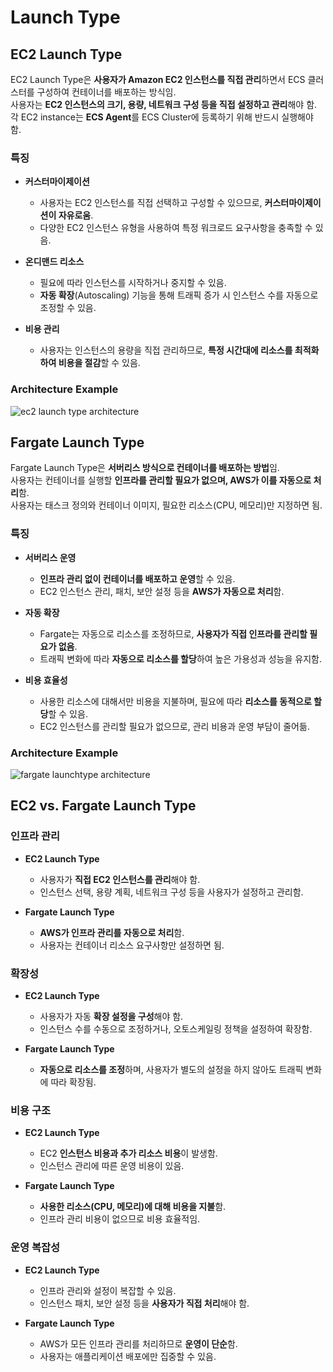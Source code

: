 # Launch Type

## EC2 Launch Type

EC2 Launch Type은 **사용자가 Amazon EC2 인스턴스를 직접 관리**하면서 ECS 클러스터를 구성하여 컨테이너를 배포하는 방식임.   
사용자는 **EC2 인스턴스의 크기, 용량, 네트워크 구성 등을 직접 설정하고 관리**해야 함.  
각 EC2 instance는 **ECS Agent**를 ECS Cluster에 등록하기 위해 반드시 실행해야 함.

### 특징

* **커스터마이제이션**

    * 사용자는 EC2 인스턴스를 직접 선택하고 구성할 수 있으므로, **커스터마이제이션이 자유로움**.  
    * 다양한 EC2 인스턴스 유형을 사용하여 특정 워크로드 요구사항을 충족할 수 있음.

* **온디맨드 리소스**

    * 필요에 따라 인스턴스를 시작하거나 중지할 수 있음.
    * **자동 확장**(Autoscaling) 기능을 통해 트래픽 증가 시 인스턴스 수를 자동으로 조정할 수 있음.

* **비용 관리**

    * 사용자는 인스턴스의 용량을 직접 관리하므로, **특정 시간대에 리소스를 최적화하여 비용을 절감**할 수 있음.

### Architecture Example

![ec2 launch type architecture](https://github.com/LeeWooJung/AWS-SAA-C03/assets/31682438/503fb74e-3f7f-4bad-8ff5-b9b665cb3fa2)

## Fargate Launch Type

Fargate Launch Type은 **서버리스 방식으로 컨테이너를 배포하는 방법**임.  
사용자는 컨테이너를 실행할 **인프라를 관리할 필요가 없으며, AWS가 이를 자동으로 처리**함.  
사용자는 태스크 정의와 컨테이너 이미지, 필요한 리소스(CPU, 메모리)만 지정하면 됨.

### 특징

* **서버리스 운영**

    * **인프라 관리 없이 컨테이너를 배포하고 운영**할 수 있음.
    * EC2 인스턴스 관리, 패치, 보안 설정 등을 **AWS가 자동으로 처리**함.

* **자동 확장**

    * Fargate는 자동으로 리소스를 조정하므로, **사용자가 직접 인프라를 관리할 필요가 없음**.
    * 트래픽 변화에 따라 **자동으로 리소스를 할당**하여 높은 가용성과 성능을 유지함.

* **비용 효율성**

    * 사용한 리소스에 대해서만 비용을 지불하며, 필요에 따라 **리소스를 동적으로 할당**할 수 있음.
    * EC2 인스턴스를 관리할 필요가 없으므로, 관리 비용과 운영 부담이 줄어듦.

### Architecture Example

![fargate launchtype architecture](https://github.com/LeeWooJung/AWS-SAA-C03/assets/31682438/d7b8247d-4f1a-4c2f-8e32-c55c19ff1c78)

## EC2 vs. Fargate Launch Type

### 인프라 관리

* **EC2 Launch Type**  
    * 사용자가 **직접 EC2 인스턴스를 관리**해야 함.  
    * 인스턴스 선택, 용량 계획, 네트워크 구성 등을 사용자가 설정하고 관리함.

* **Fargate Launch Type**  
    * **AWS가 인프라 관리를 자동으로 처리**함.  
    * 사용자는 컨테이너 리소스 요구사항만 설정하면 됨.

### 확장성

* **EC2 Launch Type**  
    * 사용자가 자동 **확장 설정을 구성**해야 함.  
    * 인스턴스 수를 수동으로 조정하거나, 오토스케일링 정책을 설정하여 확장함.

* **Fargate Launch Type**  
    * **자동으로 리소스를 조정**하며, 사용자가 별도의 설정을 하지 않아도 트래픽 변화에 따라 확장됨.

### 비용 구조

* **EC2 Launch Type**  
    * EC2 **인스턴스 비용과 추가 리소스 비용**이 발생함.  
    * 인스턴스 관리에 따른 운영 비용이 있음.

* **Fargate Launch Type**  
    * **사용한 리소스(CPU, 메모리)에 대해 비용을 지불**함.  
    * 인프라 관리 비용이 없으므로 비용 효율적임.

### 운영 복잡성

* **EC2 Launch Type**  
    * 인프라 관리와 설정이 복잡할 수 있음.  
    * 인스턴스 패치, 보안 설정 등을 **사용자가 직접 처리**해야 함.

* **Fargate Launch Type**  
    * AWS가 모든 인프라 관리를 처리하므로 **운영이 단순**함.  
    * 사용자는 애플리케이션 배포에만 집중할 수 있음.